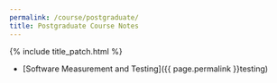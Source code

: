 ```yaml
---
permalink: /course/postgraduate/
title: Postgraduate Course Notes
---
```


{% include title_patch.html %}


- [Software Measurement and Testing]({{ page.permalink }}testing)